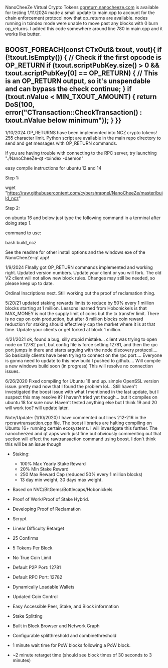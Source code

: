NanoCheeZe Virtual Crypto Tokens
<a href="https://opreturn.nanocheeze.com">opreturn.nanocheeze.com</a> is available for testing
1/11/2024
made a small update to main.cpp to account for the chain enforcement protocol now that op_returns are available. nodes running in txindex mode were unable to move past any blocks with 0 burn op_returns. I added this code somewhere around line 780 in main.cpp and it works like butter.

BOOST_FOREACH(const CTxOut& txout, vout){   if (!txout.IsEmpty())   {       // Check if the first opcode is OP_RETURN
        if (txout.scriptPubKey.size() > 0 && txout.scriptPubKey[0] == OP_RETURN) {
            // This is an OP_RETURN output, so it's unspendable and can bypass the check
            continue;        }
        if (txout.nValue < MIN_TXOUT_AMOUNT) { return DoS(100, error("CTransaction::CheckTransaction() : txout.nValue below minimum")); }  }}
-------------
1/10/2024
OP_RETURNS have been implemented into NCZ crypto tokens! 255 character limit.
Python script are available in the main repo directory to send and get messages with OP_RETURN commands.

If you are having trouble with connecting to the RPC server, try launching "./NanoCheeZe-qt -txindex -daemon"

easy compile instructions for ubuntu 12 and 14

Step 1:

wget "https://raw.githubusercontent.com/cybershrapnel/NanoCheeZe/master/build_ncz"

Step 2:

on ubuntu 16 and below just type the following command in a terminal after doing step 1.

command to use:

bash build_ncz

See the readme for other install options and the windows exe of the NanoCheeZe-qt app!

1/9/2024
FInally got OP_RETURN commands implemented and working right. Updated version numbers. Update your client or you will fork. The old V2 client will not allow new block rules. Changes may still be needed, so please keep up to date.

Ordinal Inscriptions next. Still working out the proof of reclamation thing.

5/20/21
updated staking rewards limits to reduce by 50% every 1 million blocks starting at 1 million.
Lessons learned from Hobonickels is that MAX_MONEY is not the supply limit of coins but the tx transfer limit.
There is no cap on coin production, but after 8 million blocks coin reward reduction for staking should effectively cap the market where it is at that time.
Update your clients or get forked at block 1 million.

4/21/2021
ok, found a bug, silly stupid mistake... client was trying to open node on 12782 port, but config file is force setting 12781, and then the rpc port jumps in there and starts arguing with the node discovery protocol.... So basically clients have been trying to connect on the rpc port.... Everyone is gonna need to update to this new build I pushed to github.... Will compile a new windows build soon (in progress) This will resolve no connection issues.

6/26/2020
Fixed compiling for Ubuntu 18 and up. simple OpenSSL version issue. pretty mad now that I found the problem lol... Still haven't investigated the boost issue with what I mentioned in the last update, but I suspect this may resolve it? I haven't tried yet though... but it compiles on ubuntu 18 for sure now. Haven't tested anything else but I think 19 and 20 will work too? will update later.

Note/Update: (1/10/2020)
I have commented out lines 212-216 in the rpcrawtransaction.cpp file. The boost libraries are halting compiling on Ubuntu 16+ running certain ecosystems.  I will investigate this further. The nanocheezed and qt apps work just fine but obviously commenting out that section will effect the rawtransaction command using boost. I don't think this will be an issue though

* Staking:
  * 100% Max Yearly Stake Reward
  * 20% Min Stake Reward
  * 250 Max Reward Cap (reduced 50% every 1 million blocks)
  * 13 day min weight, 30 days max weight.
  
* Based on NVC/BitGems/Bottlecaps/Hobonickels
* Proof of Work/Proof of Stake Hybrid. 
* Developing Proof of Reclamation
* Scrypt
* Linear Difficulty Retarget
* 25 Confirms
* 5 Tokens Per Block
* No True Coin Limit
* Default P2P Port: 12781
* Default RPC Port: 12782
* Dynamically Loadable Wallets 
* Updated Coin Control
* Easy Accessible Peer, Stake, and Block information
* Stake Splitting
* Built in Block Browser and Network Graph
* Configurable splitthreshold and combinethreshold
* 1 minute wait time for PoW blocks following a PoW block.
* ~2 minute retarget time (should see block times of 30 seconds to 3 minutes)
